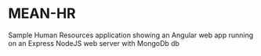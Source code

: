 # MEAN-HR

Sample Human Resources application showing an Angular web app running on an Express NodeJS web server with MongoDb db

